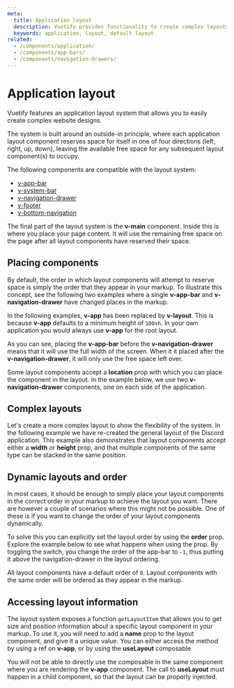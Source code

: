 ```yaml
---
meta:
  title: Application layout
  description: Vuetify provides functionality to create complex layouts using components such as app bars and navigation drawers
  keywords: application, layout, default layout
related:
  - /components/application/
  - /components/app-bars/
  - /components/navigation-drawers/
---
```


# Application layout

Vuetify features an application layout system that allows you to easily create complex website designs.

The system is built around an outside-in principle, where each application layout component reserves space for itself in one of four directions (left, right, up, down), leaving the available free space for any subsequent layout component(s) to occupy.

The following components are compatible with the layout system:

- [v-app-bar](/components/app-bars)
- [v-system-bar](/components/system-bars)
- [v-navigation-drawer](/components/navigation-drawers)
- [v-footer](/components/footers)
- [v-bottom-navigation](/components/bottom-navigation)

The final part of the layout system is the **v-main** component. Inside this is where you place your page content. It will use the remaining free space on the page after all layout components have reserved their space.

## Placing components

By default, the order in which layout components will attempt to reserve space is simply the order that they appear in your markup. To illustrate this concept, see the following two examples where a single **v-app-bar** and **v-navigation-drawer** have changed places in the markup.

<alert type="info">

  In the following examples, **v-app** has been replaced by **v-layout**. This is because **v-app** defaults to a minimum height of `100vh`. In your own application you would always use **v-app** for the root layout.

</alert>

<example file="application-layout/app-bar-first" />

<example file="application-layout/nav-drawer-first" />

As you can see, placing the **v-app-bar** before the **v-navigation-drawer** means that it will use the full width of the screen. When it it placed after the **v-navigation-drawer**, it will only use the free space left over.

Some layout components accept a **location** prop with which you can place the component in the layout. In the example below, we use two **v-navigation-drawer** components, one on each side of the application.

<example file="application-layout/location" />

## Complex layouts

Let's create a more complex layout to show the flexibility of the system. In the following example we have re-created the general layout of the Discord application. This example also demonstrates that layout components accept either a **width** or **height** prop, and that multiple components of the same type can be stacked in the same position.

<example file="application-layout/discord" />

## Dynamic layouts and order

In most cases, it should be enough to simply place your layout components in the correct order in your markup to achieve the layout you want. There are however a couple of scenarios where this might not be possible. One of these is if you want to change the order of your layout components dynamically.

To solve this you can explicitly set the layout order by using the **order** prop. Explore the example below to see what happens when using the prop. By toggling the switch, you change the order of the app-bar to `-1`, thus putting it above the navigation-drawer in the layout ordering.

All layout components have a default order of `0`. Layout components with the same order will be ordered as they appear in the markup.

<example file="application-layout/dynamic" />

## Accessing layout information

The layout system exposes a function `getLayoutItem` that allows you to get size and position information about a specific layout component in your markup. To use it, you will need to add a **name** prop to the layout component, and give it a unique value. You can either access the method by using a ref on **v-app**, or by using the **useLayout** composable.

<example file="application-layout/layout-information-ref" />

<alert type="warning">

  You will not be able to directly use the composable in the same component where you are rendering the **v-app** component. The call to **useLayout** must happen in a child component, so that the layout can be properly injected.

</alert>

<example file="application-layout/layout-information-composable" />
